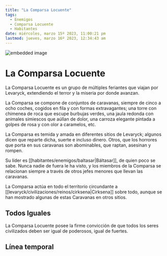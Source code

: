 ```yaml
---
title: "La Comparsa Locuente"
tags:
  - Enemigos
  - Comparsa Locuente
  - Habitantes
date: miércoles, marzo 15º 2023, 11:00:21 pm
lastmod: jueves, marzo 16º 2023, 12:34:43 am
---
```


![embedded image](https://assets.legendkeeper.com/d1954f72-5bba-43fc-a17d-d86a8fa4e5c5.jpg "Attachment")

# La Comparsa Locuente

La Comparsa Locuente es un grupo de múltiples feriantes que viajan por Levaryck, extendiendo el terror y la miseria por donde avanzan.

La Comparsa se compone de conjuntos de caravanas, siempre de cinco a ocho coches, cogidos en fila y con formas extravagantes; una torre con chimenea de roca que escupe burbujas verdes, una jaula redonda con animales simiescos que aúllan de dolor, una carroza elegante pintada a golpes de rosa y con olor a caramelos, etc.

La Comparsa es temida y amada en diferentes sitios de Levaryck; algunos dicen que reparte dicha, suerte e incluso dinero. Otros, que los horrores que porta en sus caravanas son abominables, que raptan, asesinan y rompen.

Su líder es [[habitantes/enemigos/baltasar|Báltasar]], de quien poco se sabe. Nunca nadie de fuera le ha visto, y los miembros de la Comparsa se relacionan siempre a través de otros jefes menores que llevan las caravanas.

La Comparsa actúa en todo el territorio circundante a [[levaryck/civilizaciones/reinos/cirksena|Cirksena]] sobre todo, aunque se han mostrado algunas de estas Caravanas en otros sitios.

## Todos Iguales

La Comparsa Locuente posee la firme convicción de que todos los seres civilizados deben ser igual de poderosos, igual de fuertes.

## Línea temporal